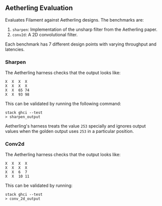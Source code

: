 ## Aetherling Evaluation

Evaluates Filament against Aetherling designs. The benchmarks are:
1. `sharpen`: Implementation of the unsharp filter from the Aetherling paper.
2. `conv2d`: A 2D convolutional filter.

Each benchmark has 7 different design points with varying throughput and latencies.

### Sharpen

The Aetherling harness checks that the output looks like:

```
X  X  X  X
X  X  X  X
X  X  65 74
X  X  93 98
```

This can be validated by running the following command:

```
stack ghci --test
> sharpen_output
```

Aetherling's harness treats the value `253` specially and ignores output values when the golden output uses `253` in a particular position.

### Conv2d

The Aetherling harness checks that the output looks like:

```
X  X  X  X
X  X  X  X
X  X  6  7
X  X  10 11
```

This can be validated by running:

```
stack ghci --test
> conv_2d_output
```